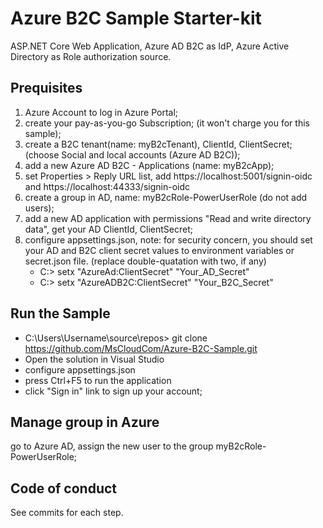 Azure B2C Sample Starter-kit
============

ASP.NET Core Web Application, Azure AD B2C as IdP, Azure Active Directory as Role authorization source.

## Prequisites
1. Azure Account to log in Azure Portal;
2. create your pay-as-you-go Subscription; (it won't charge you for this sample);
3. create a B2C tenant(name: myB2cTenant), ClientId, ClientSecret;(choose Social and local accounts (Azure AD B2C));
4. add a new Azure AD B2C - Applications (name: myB2cApp); 
5. set Properties > Reply URL list, add https://localhost:5001/signin-oidc and https://localhost:44333/signin-oidc
6. create a group in AD, name: myB2cRole-PowerUserRole (do not add users);
7. add a new AD application with permissions "Read and write directory data", get your AD ClientId, ClientSecret;
8. configure appsettings.json, note: for security concern, you should set your AD and B2C client secret values to environment variables or secret.json file. (replace double-quatation with two, if any)
   * C:\> setx "AzureAd:ClientSecret" "Your_AD_Secret"
   * C:\> setx "AzureADB2C:ClientSecret" "Your_B2C_Secret"

## Run the Sample

* C:\Users\Username\source\repos\> git clone  https://github.com/MsCloudCom/Azure-B2C-Sample.git
* Open the solution in Visual Studio
* configure appsettings.json
* press Ctrl+F5 to run the application
* click "Sign in" link to sign up your account; 


## Manage group in Azure
go to Azure AD, assign the new user to the group myB2cRole-PowerUserRole;


## Code of conduct
See commits for each step.

